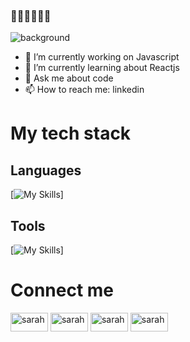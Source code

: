 ### 👋👋👋👋👋👋
![background](./images/bg-summary.gif)

- 🔭 I’m currently working on Javascript
- 🌱 I’m currently learning about Reactjs
- 💬 Ask me about code
- 📫 How to reach me: linkedin
# My tech stack
## Languages
[![My Skills](https://skillicons.dev/icons?i=js,html,css,react,nodejs,bootstrap)]


## Tools
[![My Skills](https://skillicons.dev/icons?i=mongodb,postman,vscode,firebase,github,gitlab)]

# Connect me

<p align="left">
<a href="https://www.linkedin.com/in/sarahthuvong/" target="blank"><img align="center" src="https://img.shields.io/badge/-LinkedIn-0077B5?style=flat-square&logo=linkedin&logoColor=ffffff" alt="sarah" height="30" width="60" /></a>
<a href="https://github.com/shwang94" target="blank"><img align="center" src="https://img.shields.io/badge/-GitHub-181717?style=flat-square&logo=github&logoColor=ffffff" alt="sarah" height="30" width="60" /></a>
<a href="https://www.facebook.com/dinhthu.sarah/" target="blank"><img align="center" src="https://img.shields.io/badge/-Facebook-1877F2?style=flat-square&logo=facebook&logoColor=ffffff" alt="sarah" height="30" width="60" /></a>
<a href="https://www.instagram.com/sarah_dinhthu/" target="blank"><img align="center" src="https://img.shields.io/badge/-Instagram-E4405F?style=flat-square&logo=instagram&logoColor=ffffff" alt="sarah" height="30" width="60" /></a>

</p>
